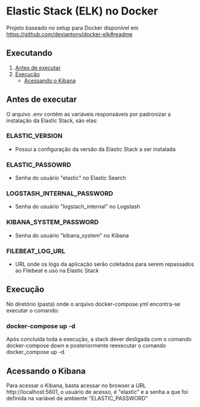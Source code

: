 # Elastic Stack (ELK) no Docker

Projeto baseado no setup para Docker disponível em https://github.com/deviantony/docker-elk#readme

## Executando

1. [Antes de executar](#prerequisitos)
1. [Execução](#execucao)
    * [Acessando o Kibana](#acessando-kibana)

## Antes de executar
O arquivo .env contém as variáveis responsáveis por padronizar a instalação da Elastic Stack, são elas:

### ELASTIC_VERSION
* Possui a configuração da versão da Elastic Stack a ser instalada

### ELASTIC_PASSOWRD
* Senha do usuário "elastic" no Elastic Search

### LOGSTASH_INTERNAL_PASSWORD
* Senha do usuário "logstach_internal" no Logstash

### KIBANA_SYSTEM_PASSWORD
* Senha do usuário "kibana_system" no Kibana

### FILEBEAT_LOG_URL
* URL onde os logs da aplicação serão coletados para serem repassados ao Filebeat e uso na Elastic Stack

## Execução

No diretório (pasta) onde o arquivo docker-compose.yml encontra-se executar o comando: 

### docker-compose up -d

Após concluída toda a execução, a stack dever desligada com o comando docker-compose down e posteriormente reexecutar o comando docker_compose up -d.


## Acessando o Kibana
Para acessar o Kibana, basta acessar no browser a URL http://localhost:5601, o usuário de acesso, é "elastic" e a senha a que foi definida na variável de ambiente "ELASTIC_PASSWORD"